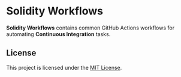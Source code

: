# Solidity Workflows

**Solidity Workflows** contains common GitHub Actions workflows for automating **Continuous Integration** tasks.


## License
This project is licensed under the [MIT License](https://github.com/The-Poolz/shared-workflows/blob/master/LICENSE).
